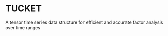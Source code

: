 # TUCKET
A tensor time series data structure for efficient and accurate factor analysis over time ranges
